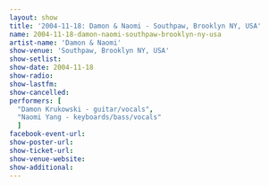 ```yaml
---
layout: show
title: '2004-11-18: Damon & Naomi - Southpaw, Brooklyn NY, USA'
name: 2004-11-18-damon-naomi-southpaw-brooklyn-ny-usa
artist-name: 'Damon & Naomi'
show-venue: 'Southpaw, Brooklyn NY, USA'
show-setlist: 
show-date: 2004-11-18
show-radio: 
show-lastfm: 
show-cancelled: 
performers: [
  "Damon Krukowski - guitar/vocals",
  "Naomi Yang - keyboards/bass/vocals"
  ]
facebook-event-url: 
show-poster-url: 
show-ticket-url: 
show-venue-website: 
show-additional: 
---
```



